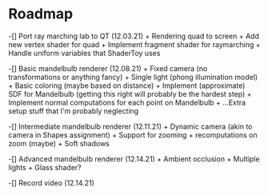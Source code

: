 # Roadmap 

-[] Port ray marching lab to QT (12.03.21)
	+ Rendering quad to screen 
	+ Add new vertex shader for quad 
	+ Implement fragment shader for raymarching 
	+ Handle uniform variables that ShaderToy uses 

-[] Basic mandelbulb renderer (12.08.21)
	+ Fixed camera (no transformations or anything fancy)
	+ Single light (phong illumination model)
	+ Basic coloring (maybe based on distance) 
	+ Implement (approximate) SDF for Mandelbulb (getting this right 
	  will probably be the hardest step)
	+ Implement normal computations for each point on Mandelbulb 
	+ ...Extra setup stuff that I'm probably neglecting 

-[] Intermediate mandelbulb renderer (12.11.21)
	+ Dynamic camera (akin to camera in Shapes assignment)
	+ Support for zooming + recomputations on zoom (maybe)
	+ Soft shadows 

-[] Advanced mandelbulb renderer (12.14.21)
	+ Ambient occlusion 
	+ Multiple lights
	+ Glass shader?

-[] Record video (12.14.21)
